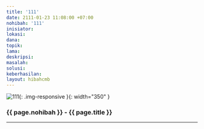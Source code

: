 ```yaml
---
title: '111'
date: 2111-01-23 11:08:00 +07:00
nohibah: '111'
inisiator:
lokasi:
dana:
topik:
lama:
deskripsi:
masalah:
solusi:
keberhasilan:
layout: hibahcmb
---
```


![111](/static/img/hibahcmb/111.png){: .img-responsive }{: width="350" }

### {{ page.nohibah }} - {{ page.title }}

---
